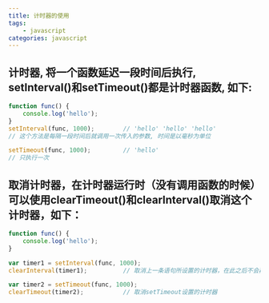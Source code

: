 ```yaml
---
title: 计时器的使用
tags: 
    - javascript
categories: javascript
---
```


## 计时器, 将一个函数延迟一段时间后执行, setInterval()和setTimeout()都是计时器函数, 如下:
<!-- more -->

```javascript
function func() {
	console.log('hello');
}
setInterval(func, 1000);		// 'hello' 'hello' 'hello'
// 这个方法是每隔一段时间后就调用一次传入的参数, 时间是以毫秒为单位

setTimeout(func, 1000);			// 'hello'
// 只执行一次
```

## 取消计时器，在计时器运行时（没有调用函数的时候）可以使用clearTimeout()和clearInterval()取消这个计时器，如下：
```javascript
function func() {
	console.log('hello');
}

var timer1 = setInterval(func, 1000);
clearInterval(timer1);			// 取消上一条语句所设置的计时器，在此之后不会再调用func

var timer2 = setTimeout(func, 1000);
clearTimeout(timer2);			// 取消setTimeout设置的计时器
```

